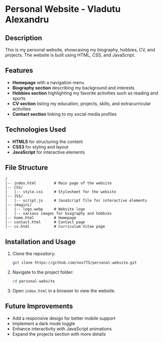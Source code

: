 # Personal Website - Vladutu Alexandru

## Description
This is my personal website, showcasing my biography, hobbies, CV, and projects. The website is built using HTML, CSS, and JavaScript.

## Features
- **Homepage** with a navigation menu
- **Biography section** describing my background and interests
- **Hobbies section** highlighting my favorite activities such as reading and sports
- **CV section** listing my education, projects, skills, and extracurricular activities
- **Contact section** linking to my social media profiles

## Technologies Used
- **HTML5** for structuring the content
- **CSS3** for styling and layout
- **JavaScript** for interactive elements

## File Structure
```
/
|-- index.html        # Main page of the website
|-- CSS/
|   |-- style.css     # Stylesheet for the website
|-- JSS/
|   |-- script.js     # JavaScript file for interactive elements
|-- imagini/
|   |-- logo.webp     # Website logo
|   |-- various images for biography and hobbies
|-- home.html         # Homepage
|-- contact.html      # Contact page
|-- cv.html           # Curriculum Vitae page
```

## Installation and Usage
1. Clone the repository:
   ```bash
   git clone https://github.com/nox775/personal-website.git
   ```
2. Navigate to the project folder:
   ```bash
   cd personal-website
   ```
3. Open `index.html` in a browser to view the website.

## Future Improvements
- Add a responsive design for better mobile support
- Implement a dark mode toggle
- Enhance interactivity with JavaScript animations
- Expand the projects section with more details


